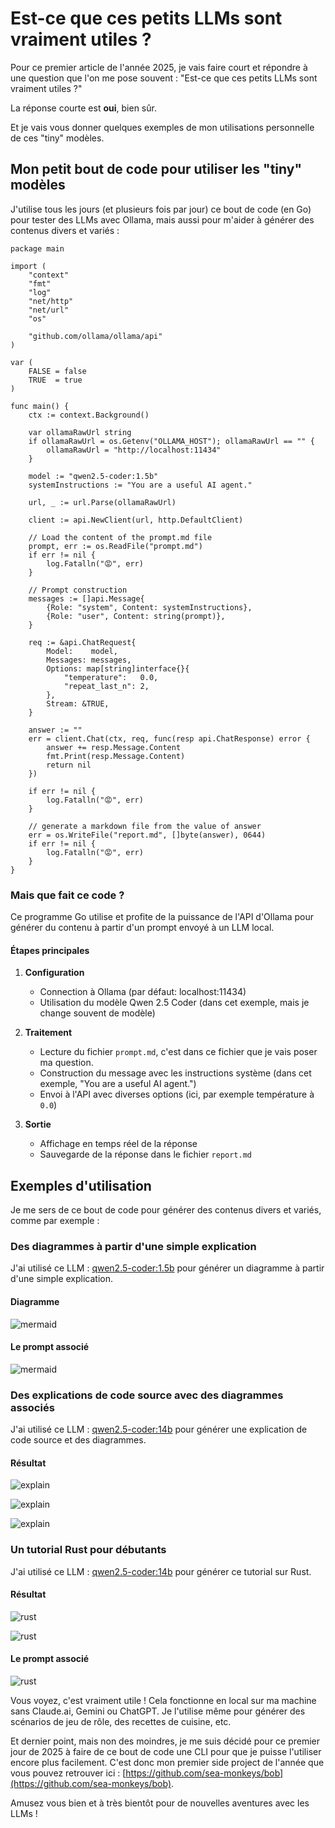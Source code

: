 # Est-ce que ces petits LLMs sont vraiment utiles ?

Pour ce premier article de l'année 2025, je vais faire court et répondre à une question que l'on me pose souvent : "Est-ce que ces petits LLMs sont vraiment utiles ?"

La réponse courte est **oui**, bien sûr. 

Et je vais vous donner quelques exemples de mon utilisations personnelle de ces "tiny" modèles.

## Mon petit bout de code pour utiliser les "tiny" modèles

J'utilise tous les jours (et plusieurs fois par jour) ce bout de code (en Go) pour tester des LLMs avec Ollama, mais aussi pour m'aider à générer des contenus divers et variés :

```golang
package main

import (
	"context"
	"fmt"
	"log"
	"net/http"
	"net/url"
	"os"

	"github.com/ollama/ollama/api"
)

var (
	FALSE = false
	TRUE  = true
)

func main() {
	ctx := context.Background()

	var ollamaRawUrl string
	if ollamaRawUrl = os.Getenv("OLLAMA_HOST"); ollamaRawUrl == "" {
		ollamaRawUrl = "http://localhost:11434"
	}

	model := "qwen2.5-coder:1.5b"
	systemInstructions := "You are a useful AI agent."

	url, _ := url.Parse(ollamaRawUrl)

	client := api.NewClient(url, http.DefaultClient)

	// Load the content of the prompt.md file
	prompt, err := os.ReadFile("prompt.md")
	if err != nil {
		log.Fatalln("😡", err)
	}

	// Prompt construction
	messages := []api.Message{
		{Role: "system", Content: systemInstructions},
		{Role: "user", Content: string(prompt)},
	}

	req := &api.ChatRequest{
		Model:    model,
		Messages: messages,
		Options: map[string]interface{}{
			"temperature":   0.0,
			"repeat_last_n": 2,
		},
		Stream: &TRUE,
	}

	answer := ""
	err = client.Chat(ctx, req, func(resp api.ChatResponse) error {
		answer += resp.Message.Content
		fmt.Print(resp.Message.Content)
		return nil
	})

	if err != nil {
		log.Fatalln("😡", err)
	}

	// generate a markdown file from the value of answer
	err = os.WriteFile("report.md", []byte(answer), 0644)
	if err != nil {
		log.Fatalln("😡", err)
	}
}
```

### Mais que fait ce code ?

Ce programme Go utilise et profite de la puissance de l'API d'Ollama pour générer du contenu à partir d'un prompt envoyé à un LLM local.

#### Étapes principales

1. **Configuration**
   - Connection à Ollama (par défaut: localhost:11434)
   - Utilisation du modèle Qwen 2.5 Coder (dans cet exemple, mais je change souvent de modèle)

2. **Traitement**
   - Lecture du fichier `prompt.md`, c'est dans ce fichier que je vais poser ma question.
   - Construction du message avec les instructions système (dans cet exemple, "You are a useful AI agent.")
   - Envoi à l'API avec diverses options (ici, par exemple température à `0.0`)

3. **Sortie**
   - Affichage en temps réel de la réponse
   - Sauvegarde de la réponse dans le fichier `report.md`

## Exemples d'utilisation

Je me sers de ce bout de code pour générer des contenus divers et variés, comme par exemple :

### Des diagrammes à partir d'une simple explication

J'ai utilisé ce LLM : [qwen2.5-coder:1.5b](https://ollama.com/library/qwen2.5-coder:1.5b) pour générer un diagramme à partir d'une simple explication.

#### Diagramme
![mermaid](imgs/01-mermaid-diag.png)

#### Le prompt associé

![mermaid](imgs/02-mermaid-prompt.png)

###  Des explications de code source avec des diagrammes associés

J'ai utilisé ce LLM : [qwen2.5-coder:14b](https://ollama.com/library/qwen2.5-coder:14b) pour générer une explication de code source et des diagrammes.

#### Résultat

![explain](imgs/03-explain.png)

![explain](imgs/04-explain.png)

![explain](imgs/05-explain.png)


### Un tutorial Rust pour débutants

J'ai utilisé ce LLM : [qwen2.5-coder:14b](https://ollama.com/library/qwen2.5-coder:14b) pour générer ce tutorial sur Rust.

#### Résultat

![rust](imgs/06-rust.png)

![rust](imgs/07-rust.png)

#### Le prompt associé

![rust](imgs/08-rust.png)

Vous voyez, c'est vraiment utile ! Cela fonctionne en local sur ma machine sans Claude.ai, Gemini ou ChatGPT. Je l'utilise même pour générer des scénarios de jeu de rôle, des recettes de cuisine, etc.

Et dernier point, mais non des moindres, je me suis décidé pour ce premier jour de 2025 à faire de ce bout de code une CLI pour que je puisse l'utiliser encore plus facilement. C'est donc mon premier side project de l'année que vous pouvez retrouver ici : [https://github.com/sea-monkeys/bob](https://github.com/sea-monkeys/bob).

Amusez vous bien et à très bientôt pour de nouvelles aventures avec les LLMs !




